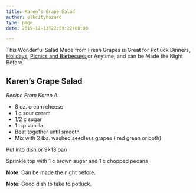 ```yaml
---
title: Karen’s Grape Salad
author: elkcityhazard
type: page
date: 2019-12-13T22:59:22+00:00

---
```

This Wonderful Salad Made from Fresh Grapes is Great for Potluck Dinners, <a href="/wordpress/recipes-for-special-occasions-and-events/" rel="noopener noreferrer" target="_blank">Holidays</a>, <a href="/wordpress/grilling-cookouts-and-barbecues/" rel="noopener noreferrer" target="_blank">Picnics and Barbecues</a>,or Anytime, and can be Made the Night Before.

## Karen&#8217;s Grape Salad

_Recipe From Karen A._

  * 8 oz. cream cheese
  * 1 c sour cream
  * 1/2 c sugar
  * 1 tsp vanilla
  * Beat together until smooth
  * Mix with 2 lbs. washed seedless grapes ( red green or both)

Put into dish or 9&#215;13 pan

Sprinkle top with 1 c brown sugar and 1 c chopped pecans

**Note:** Can be made the night before.

**Note:** Good dish to take to potluck.